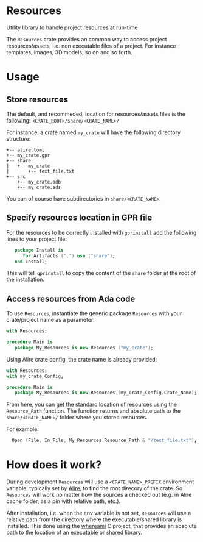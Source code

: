 # Resources
Utility library to handle project resources at run-time

The `Resources` crate provides an common way to access project
resources/assets, i.e. non executable files of a project. For instance
templates, images, 3D models, so on and so forth.

# Usage 

## Store resources

The default, and recommeded, location for resources/assets files is the
following: `<CRATE_ROOT>/share/<CRATE_NAME>/`

For instance, a crate named `my_crate` will have the following directory
structure:
```
+-- alire.toml
+-- my_crate.gpr
+-- share
|   +-- my_crate
|       +-- text_file.txt
+-- src
    +-- my_crate.adb
    +-- my_crate.ads
```

You can of course have subdirectories in `share/<CRATE_NAME>`.

## Specify resources location in GPR file

For the resources to be correctly installed with `gprinstall` add the
following lines to your project file:
```ada
   package Install is
      for Artifacts (".") use ("share");
   end Install;
```

This will tell `gprinstall` to copy the content of the `share` folder at the
root of the installation.

## Access resources from Ada code

To use `Resources`, instantiate the generic package `Resources` with your
crate/project name as a parameter:
```ada
with Resources;

procedure Main is
   package My_Resources is new Resources ("my_crate");
```
Using Alire crate config, the crate name is already provided:
```ada
with Resources;
with my_crate_Config;

procedure Main is
   package My_Resources is new Resources (my_crate_Config.Crate_Name);
```

From here, you can get the standard location of resources using the
`Resource_Path` function. The function returns and absolute path to the
`share/<CRATE_NAME>/` folder where you stored resources.

For example:
```ada
  Open (File, In_File, My_Resources.Resource_Path & "/text_file.txt");
```

# How does it work?

During development `Resources` will use a `<CRATE_NAME>_PREFIX` environment
variable, typically set by [Alire](https://alire.ada.dev), to find the root
direcory of the crate. So `Resources` will work no matter how the sources a
checked out (e.g. in Alire cache folder, as a pin with relative path, etc.).

After installation, i.e. when the env variable is not set, `Resources` will use
a relative path from the directory where the executable/shared library is
installed. This done using the [whereami](https://github.com/gpakosz/whereami)
C project, that provides an absolute path to the location of an executable or
shared library.
